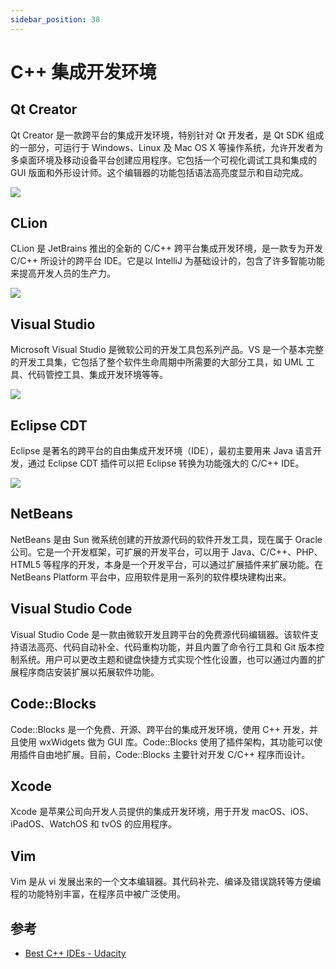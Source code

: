 ```yaml
---
sidebar_position: 38
---
```


# C++ 集成开发环境



## Qt Creator

Qt Creator 是一款跨平台的集成开发环境，特别针对 Qt 开发者，是 Qt SDK 组成的一部分，可运行于 Windows、Linux 及 Mac OS X 等操作系统，允许开发者为多桌面环境及移动设备平台创建应用程序。它包括一个可视化调试工具和集成的GUI 版面和外形设计师。这个编辑器的功能包括语法高亮度显示和自动完成。

![](./images/qtcreator-debug.png)



## CLion

CLion 是 JetBrains 推出的全新的 C/C++ 跨平台集成开发环境，是一款专为开发 C/C++ 所设计的跨平台 IDE。它是以 IntelliJ 为基础设计的，包含了许多智能功能来提高开发人员的生产力。

![](./images/clion-debug.png)



## Visual Studio

Microsoft Visual Studio 是微软公司的开发工具包系列产品。VS 是一个基本完整的开发工具集，它包括了整个软件生命周期中所需要的大部分工具，如 UML 工具、代码管控工具、集成开发环境等等。

![](./images/microsoft-visual-studio.jpg)



## Eclipse CDT

Eclipse 是著名的跨平台的自由集成开发环境（IDE），最初主要用来 Java 语言开发，通过 Eclipse CDT 插件可以把 Eclipse 转换为功能强大的 C/C++ IDE。

![](./images/eclipse-debug-console.png)



## NetBeans

NetBeans 是由 Sun 微系统创建的开放源代码的软件开发工具，现在属于 Oracle 公司。它是一个开发框架，可扩展的开发平台，可以用于 Java、C/C++、PHP、HTML5 等程序的开发，本身是一个开发平台，可以通过扩展插件来扩展功能。在 NetBeans Platform 平台中，应用软件是用一系列的软件模块建构出来。





## Visual Studio Code

Visual Studio Code 是一款由微软开发且跨平台的免费源代码编辑器。该软件支持语法高亮、代码自动补全、代码重构功能，并且内置了命令行工具和 Git 版本控制系统。用户可以更改主题和键盘快捷方式实现个性化设置，也可以通过内置的扩展程序商店安装扩展以拓展软件功能。



## Code::Blocks

Code::Blocks 是一个免费、开源、跨平台的集成开发环境，使用 C++ 开发，并且使用 wxWidgets 做为 GUI 库。Code::Blocks 使用了插件架构，其功能可以使用插件自由地扩展。目前，Code::Blocks 主要针对开发 C/C++ 程序而设计。



## Xcode

Xcode 是苹果公司向开发人员提供的集成开发环境，用于开发 macOS、iOS、iPadOS、WatchOS 和 tvOS 的应用程序。



## Vim

Vim 是从 vi 发展出来的一个文本编辑器。其代码补完、编译及错误跳转等方便编程的功能特别丰富，在程序员中被广泛使用。




## 参考

- [Best C++ IDEs - Udacity](https://www.udacity.com/blog/2020/05/best-c-ides.html)
